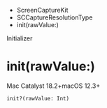 

- ScreenCaptureKit
- SCCaptureResolutionType
-  init(rawValue:) 

Initializer

# init(rawValue:)

Mac Catalyst 18.2+macOS 12.3+

``` source
init?(rawValue: Int)
```

